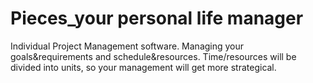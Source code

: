 # Pieces_your personal life manager
Individual Project Management software. Managing your goals&amp;requirements and schedule&amp;resources. Time/resources will be divided into units, so your management will get more strategical.
